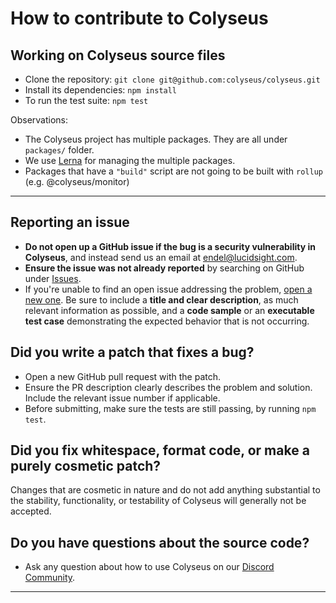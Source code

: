 # How to contribute to Colyseus

## Working on Colyseus source files

- Clone the repository: `git clone git@github.com:colyseus/colyseus.git`
- Install its dependencies: `npm install`
- To run the test suite: `npm test`

Observations:

- The Colyseus project has multiple packages. They are all under `packages/` folder.
- We use [Lerna](https://github.com/lerna/lerna) for managing the multiple packages.
- Packages that have a `"build"` script are not going to be built with `rollup` (e.g. @colyseus/monitor)

---

## **Reporting an issue**

- **Do not open up a GitHub issue if the bug is a security vulnerability in Colyseus**, and instead send us an email at [endel@lucidsight.com](endel@lucidsight.com).
- **Ensure the issue was not already reported** by searching on GitHub under [Issues](https://github.com/colyseus/colyseus/issues).
- If you're unable to find an open issue addressing the problem, [open a new one](https://github.com/colyseus/colyseus/issues/new). Be sure to include a **title and clear description**, as much relevant information as possible, and a **code sample** or an **executable test case** demonstrating the expected behavior that is not occurring.

## **Did you write a patch that fixes a bug?**

- Open a new GitHub pull request with the patch.
- Ensure the PR description clearly describes the problem and solution. Include the relevant issue number if applicable.
- Before submitting, make sure the tests are still passing, by running `npm test`.

## **Did you fix whitespace, format code, or make a purely cosmetic patch?**

Changes that are cosmetic in nature and do not add anything substantial to the stability, functionality, or testability of Colyseus will generally not be accepted.

## **Do you have questions about the source code?**

- Ask any question about how to use Colyseus on our [Discord Community](https://discord.gg/RY8rRS7).

---
